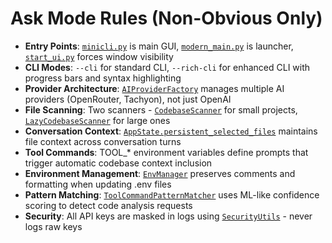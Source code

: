 # Ask Mode Rules (Non-Obvious Only)

- **Entry Points**: [`minicli.py`](../../minicli.py:1) is main GUI, [`modern_main.py`](../../modern_main.py:1) is launcher, [`start_ui.py`](../../start_ui.py:1) forces window visibility
- **CLI Modes**: `--cli` for standard CLI, `--rich-cli` for enhanced CLI with progress bars and syntax highlighting
- **Provider Architecture**: [`AIProviderFactory`](../../ai.py:11) manages multiple AI providers (OpenRouter, Tachyon), not just OpenAI
- **File Scanning**: Two scanners - [`CodebaseScanner`](../../file_scanner.py:9) for small projects, [`LazyCodebaseScanner`](../../lazy_file_scanner.py:35) for large ones
- **Conversation Context**: [`AppState.persistent_selected_files`](../../models.py:123) maintains file context across conversation turns
- **Tool Commands**: TOOL_* environment variables define prompts that trigger automatic codebase context inclusion
- **Environment Management**: [`EnvManager`](../../env_manager.py:25) preserves comments and formatting when updating .env files
- **Pattern Matching**: [`ToolCommandPatternMatcher`](../../pattern_matcher.py:18) uses ML-like confidence scoring to detect code analysis requests
- **Security**: All API keys are masked in logs using [`SecurityUtils`](../../security_utils.py:8) - never logs raw keys
